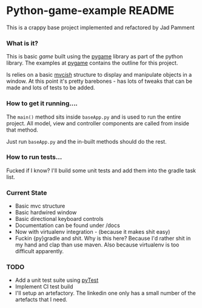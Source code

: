 # Python-game-example README

This is a crappy base project implemented and refactored by Jad Pamment

### What is it?

This is basic *game* built using the [pygame](http://pygame.org/lofi.html) library as part of the python library. The examples at [pygame](http://pygame.org/lofi.html) contains the outline for this project.

Is relies on a basic [mvc*ish*](https://en.wikipedia.org/wiki/Model%E2%80%93view%E2%80%93controller) structure to display and manipulate objects in a window. At this point it's pretty barebones - has lots of tweaks that can be made and lots of tests to be added.

### How to get it running....
The ```main()``` method sits inside ```baseApp.py``` and is used to run the entire project. All model, view and controller components are called from inside that method.

Just run ```baseApp.py``` and the in-built methods should do the rest.

### How to run tests...
Fucked if I know?
I'll build some unit tests and add them into the gradle task list.

### Current State

* Basic mvc structure
* Basic hardwired window
* Basic directional keyboard controls
* Documentation can be found under /docs
* Now with virtualenv integration - (because it makes shit easy)
* Fuckin {py}gradle and shit. Why is this here? Because I'd rather shit in my
hand and clap than use maven. Also because virtualenv is too difficult apparently.

### TODO

* Add a unit test suite using [pyTest](http://doc.pytest.org/en/latest/)
* Implement CI test build
* I'll setup an artefactory. The linkedin one only has a small number of the artefacts that
I need.

